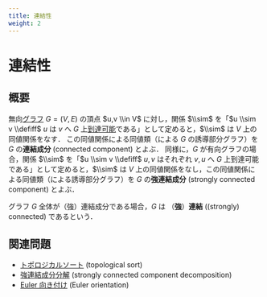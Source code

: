```yaml
---
title: 連結性
weight: 2
---
```


# 連結性
## 概要
無向[グラフ](..) $G = (V,E)$ の頂点 $u,v \\in V$ に対し，関係 $\\sim$ を「$u \\sim v \\defiff$ $u$ は $v$ へ $G$ 上[到達可能](../path)である」として定めると，$\\sim$ は $V$ 上の同値関係をなす．
この同値関係による同値類（による $G$ の誘導部分グラフ）を $G$ の**連結成分** (connected component) とよぶ．
同様に，$G$ が有向グラフの場合，関係 $\\sim$ を「$u \\sim v \\defiff$ $u, v$ はそれぞれ $v, u$ へ $G$ 上到達可能である」として定めると，$\\sim$ は $V$ 上の同値関係をなし，この同値関係による同値類（による誘導部分グラフ）を $G$ の**強連結成分** (strongly connected component) とよぶ．

グラフ $G$ 全体が（強）連結成分である場合，$G$ は （**強**）**連結** ((strongly) connected) であるという．

## 関連問題
* [トポロジカルソート](topological-sort) (topological sort)
* [強連結成分分解](scc) (strongly connected component decomposition)
* [Euler 向き付け](euler-orientation) (Euler orientation)
